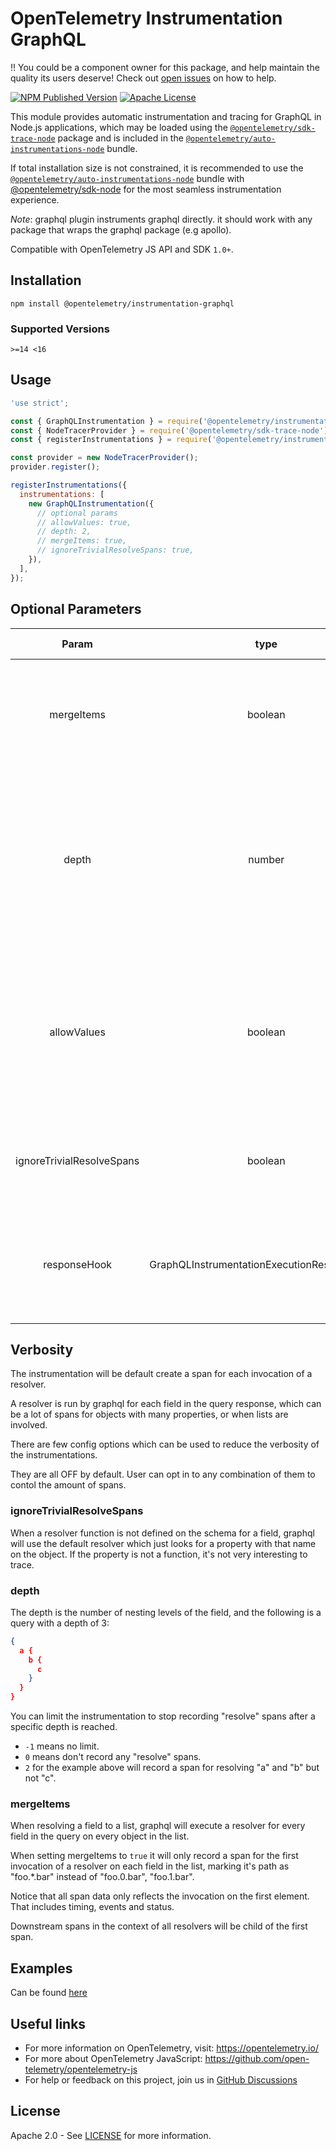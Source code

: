 # OpenTelemetry Instrumentation GraphQL

:bangbang: You could be a component owner for this package, and help maintain the quality its users deserve! Check out [open issues](https://github.com/open-telemetry/opentelemetry-js-contrib/labels/pkg%3Ainstrumentation-graphql) on how to help.

[![NPM Published Version][npm-img]][npm-url]
[![Apache License][license-image]][license-image]

This module provides automatic instrumentation and tracing for GraphQL in Node.js applications, which may be loaded using the [`@opentelemetry/sdk-trace-node`](https://github.com/open-telemetry/opentelemetry-js/tree/main/packages/opentelemetry-sdk-trace-node) package and is included in the [`@opentelemetry/auto-instrumentations-node`](https://www.npmjs.com/package/@opentelemetry/auto-instrumentations-node) bundle.

If total installation size is not constrained, it is recommended to use the [`@opentelemetry/auto-instrumentations-node`](https://www.npmjs.com/package/@opentelemetry/auto-instrumentations-node) bundle with [@opentelemetry/sdk-node](`https://www.npmjs.com/package/@opentelemetry/sdk-node`) for the most seamless instrumentation experience.

*Note*: graphql plugin instruments graphql directly. it should work with any package that wraps the graphql package (e.g apollo).

Compatible with OpenTelemetry JS API and SDK `1.0+`.

## Installation

```shell script
npm install @opentelemetry/instrumentation-graphql
```

### Supported Versions

`>=14 <16`

## Usage

```js
'use strict';

const { GraphQLInstrumentation } = require('@opentelemetry/instrumentation-graphql');
const { NodeTracerProvider } = require('@opentelemetry/sdk-trace-node');
const { registerInstrumentations } = require('@opentelemetry/instrumentation');

const provider = new NodeTracerProvider();
provider.register();

registerInstrumentations({
  instrumentations: [
    new GraphQLInstrumentation({
      // optional params
      // allowValues: true,
      // depth: 2,
      // mergeItems: true,
      // ignoreTrivialResolveSpans: true,
    }),
  ],
});

```

## Optional Parameters

|    Param    |   type  | Default Value |                                                                        Description                                                                        |   |
|:-----------:|:-------:|:-------------:|:---------------------------------------------------------------------------------------------------------------------------------------------------------:|:-:|
|  mergeItems | boolean |     false     |                    Whether to merge list items into a single element. example: `users.*.name` instead of `users.0.name`, `users.1.name`                   |   |
|    depth    |  number |       -1      |                       The maximum depth of fields/resolvers to instrument. When set to 0 it will not instrument fields and resolvers. When set to -1 it will instrument all fields and resolvers.                      |   |
| allowValues | boolean |     false     | When set to true it will not remove attributes values from schema source.   By default all values that can be sensitive are removed and replaced with "*" |   |
| ignoreTrivialResolveSpans | boolean | false | Don't create spans for the execution of the default resolver on object properties. |
| responseHook | GraphQLInstrumentationExecutionResponseHook |     undefined     | Hook that allows adding custom span attributes based on the data returned from "execute" GraphQL action. |   |

## Verbosity

The instrumentation will be default create a span for each invocation of a resolver.

A resolver is run by graphql for each field in the query response, which can be a lot of spans for objects with many properties, or when lists are involved.

There are few config options which can be used to reduce the verbosity of the instrumentations.

They are all OFF by default. User can opt in to any combination of them to contol the amount of spans.

### ignoreTrivialResolveSpans

When a resolver function is not defined on the schema for a field, graphql will use the default resolver which just looks for a property with that name on the object. If the property is not a function, it's not very interesting to trace.

### depth

The depth is the number of nesting levels of the field, and the following is a query with a depth of 3:

```json
{
  a {
    b {
      c
    }
  }
}
```

You can limit the instrumentation to stop recording "resolve" spans after a specific depth is reached.

- `-1` means no limit.
- `0` means don't record any "resolve" spans.
- `2` for the example above will record a span for resolving "a" and "b" but not "c".

### mergeItems

When resolving a field to a list, graphql will execute a resolver for every field in the query on every object in the list.

When setting mergeItems to `true` it will only record a span for the first invocation of a resolver on each field in the list, marking it's path as "foo.*.bar" instead of "foo.0.bar", "foo.1.bar".

Notice that all span data only reflects the invocation on the first element. That includes timing, events and status.

Downstream spans in the context of all resolvers will be child of the first span.

## Examples

Can be found [here](https://github.com/open-telemetry/opentelemetry-js-contrib/tree/main/examples/graphql)

## Useful links

- For more information on OpenTelemetry, visit: <https://opentelemetry.io/>
- For more about OpenTelemetry JavaScript: <https://github.com/open-telemetry/opentelemetry-js>
- For help or feedback on this project, join us in [GitHub Discussions][discussions-url]

## License

Apache 2.0 - See [LICENSE][license-url] for more information.

[discussions-url]: https://github.com/open-telemetry/opentelemetry-js/discussions
[license-url]: https://github.com/open-telemetry/opentelemetry-js/blob/main/LICENSE
[license-image]: https://img.shields.io/badge/license-Apache_2.0-green.svg?style=flat
[npm-url]: https://www.npmjs.com/package/@opentelemetry/instrumentation-graphql
[npm-img]: https://badge.fury.io/js/%40opentelemetry%2Finstrumentation-graphql.svg
